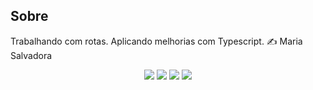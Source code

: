 ## Sobre
Trabalhando com rotas. Aplicando melhorias com Typescript. ✍️ Maria Salvadora


<div align="center">

![](https://img.shields.io/badge/autora-Maria%20Salvadora-pink)
![](https://img.shields.io/badge/Front--End-TypeScript-yellow)
![](https://img.shields.io/badge/Front--End-JavaScript-blue)
![](https://img.shields.io/badge/Front--End-CSS-brightgreen)
</div> 
